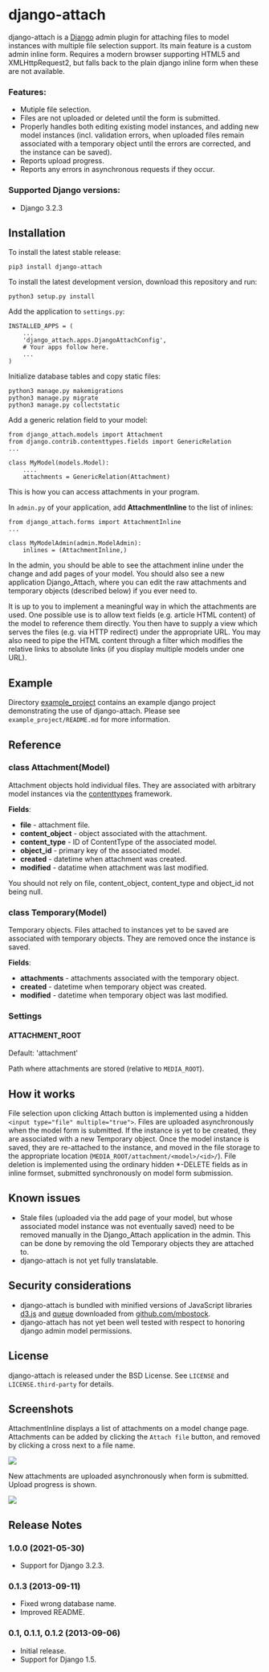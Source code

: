 django-attach
=============

django-attach is a [Django](https://www.djangoproject.com) admin plugin for
attaching files to model instances with multiple file selection support. Its main
feature is a custom admin inline form. Requires a modern browser supporting
HTML5 and XMLHttpRequest2, but falls back to the plain django inline form when
these are not available.

### Features:

* Mutiple file selection.
* Files are not uploaded or deleted until the form is submitted.
* Properly handles both editing existing model instances, and adding new
  model instances (incl. validation errors, when uploaded files remain
  associated with a temporary object until the errors are corrected,
  and the instance can be saved).
* Reports upload progress.
* Reports any errors in asynchronous requests if they occur.

### Supported Django versions:

* Django 3.2.3

Installation
------------

To install the latest stable release:

    pip3 install django-attach

To install the latest development version, download this repository and run:

    python3 setup.py install

Add the application to `settings.py`:

    INSTALLED_APPS = (
        ...
        'django_attach.apps.DjangoAttachConfig',
        # Your apps follow here.
        ...
    )

Initialize database tables and copy static files:

    python3 manage.py makemigrations
    python3 manage.py migrate
    python3 manage.py collectstatic

Add a generic relation field to your model:

    from django_attach.models import Attachment
    from django.contrib.contenttypes.fields import GenericRelation
    ...

    class MyModel(models.Model):
        ....
        attachments = GenericRelation(Attachment)

This is how you can access attachments in your program.

In `admin.py` of your application, add **AttachmentInline** to the list of
inlines:

    from django_attach.forms import AttachmentInline
    ...

    class MyModelAdmin(admin.ModelAdmin):
        inlines = (AttachmentInline,)

In the admin, you should be able to see the attachment inline under the
change and add pages of your model. You should also see a new application
Django_Attach, where you can edit the raw attachments and temporary objects
(described below) if you ever need to.

It is up to you to implement a meaningful way in which the attachments are
used. One possible use is to allow text fields (e.g. article HTML content)
of the model to reference them directly. You then have to supply a view
which serves the files (e.g. via HTTP redirect) under the appropriate URL.
You may also need to pipe the HTML content through a filter which modifies
the relative links to absolute links (if you display multiple models
under one URL).

Example
-------

Directory [example_project](example_project) contains an example
django project demonstrating the use of django-attach.
Please see `example_project/README.md` for more information.

Reference
---------

### class Attachment(Model)

Attachment objects hold individual files. They are associated with arbitrary
model instances via the
[contenttypes](https://docs.djangoproject.com/en/dev/ref/contrib/contenttypes/)
framework.

**Fields**:

- **file** - attachment file.
- **content_object** - object associated with the attachment.
- **content_type** - ID of ContentType of the associated model.
- **object_id** - primary key of the associated model.
- **created** - datetime when attachment was created.
- **modified** - datatime when attachment was last modified.

You should not rely on file, content\_object, content\_type and object\_id
not being null.

### class Temporary(Model)

Temporary objects. Files attached to instances yet to be saved are associated
with temporary objects. They are removed once the instance is saved.

**Fields**:

- **attachments** - attachments associated with the temporary object.
- **created** - datetime when temporary object was created.
- **modified** - datetime when temporary object was last modified.

### Settings

#### ATTACHMENT_ROOT

Default: 'attachment'

Path where attachments are stored (relative to `MEDIA_ROOT`).

How it works
------------

File selection upon clicking Attach button is implemented using a hidden
`<input type="file" multiple="true">`. Files are uploaded asynchronously
when the model form is submitted. If the instance is yet to be created,
they are associated with a new Temporary object. Once the model instance
is saved, they are re-attached to the instance, and moved in the file storage
to the appropriate location (`MEDIA_ROOT/attachment/<model>/<id>/`).
File deletion is implemented using the ordinary hidden \*-DELETE fields
as in inline formset, submitted synchronously on model form submission.

Known issues
------------

* Stale files (uploaded via the add page of your model, but whose associated
model instance was not eventually saved) need to be removed manually in the
Django_Attach application in the admin. This can be done by removing the old
Temporary objects they are attached to.
* django-attach is not yet fully translatable.

Security considerations
-----------------------

* django-attach is bundled with minified versions of JavaScript libraries
  [d3.js](http://d3js.org/) and [queue](https://github.com/mbostock/queue)
  downloaded from [github.com/mbostock](https://github.com/mbostock).
* django-attach has not yet been well tested with respect to honoring
  django admin model permissions.

License
-------

django-attach is released under the BSD License.
See `LICENSE` and `LICENSE.third-party` for details.

Screenshots
-----------

AttachmentInline displays a list of attachments on a model change page.
Attachments can be added by clicking the `Attach file` button, and removed
by clicking a cross next to a file name.

![](https://github.com/peterkuma/django-attach/raw/master/screenshots/1.png)

New attachments are uploaded asynchronously when form is submitted. Upload
progress is shown.

![](https://github.com/peterkuma/django-attach/raw/master/screenshots/2.png)

Release Notes
-------------

### 1.0.0 (2021-05-30)

- Support for Django 3.2.3.

### 0.1.3 (2013-09-11)

- Fixed wrong database name.
- Improved README.

### 0.1, 0.1.1, 0.1.2 (2013-09-06)

- Initial release.
- Support for Django 1.5.
